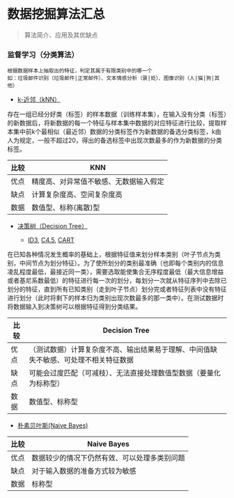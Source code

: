 # 数据挖掘算法汇总

> 算法简介、应用及其优缺点

### 监督学习（分类算法）
```
根据数据样本上抽取出的特征，判定其属于有限类别中的哪一个
如：垃圾邮件识别（垃圾邮件|正常邮件）、文本情感分析（褒|贬）、图像识别（人|猫|狗|其他）
```
- [k-近邻（kNN）]()

存在一组已经分好类（标签）的样本数据（训练样本集），在输入没有分类（标签）的新数据后，将新数据的每一个特征与样本集中数据的对应特征进行比较，提取样本集中前k个最相似（最近邻）数据的分类标签作为新数据的备选分类标签，k由人为规定，一般不超过20，得出的备选标签中出现次数最多的作为新数据的分类标签。
	
比较 | KNN 
---- | -------------	
优点 | 精度高、对异常值不敏感、无数据输入假定
缺点 | 计算复杂度高、空间复杂度高
数据 | 数值型、标称(离散)型

- [决策树（Decision Tree）]()

	-	[ID3](), [C4.5](), [CART]()
	
在已知各种情况发生概率的基础上，根据特征值来划分样本类别（叶子节点为类别，中间节点为划分特征）。为了使所划分的类别最准确（也即每个类别内的信息凌乱程度最低，最接近同一类），需要选取能使集合无序程度最低（最大信息增益或者基尼系数最低）的特征进行每一次的划分，每划分一次就从特征序列中去除已划分的特征，直到所有已知类别（走到叶子节点）划分完或者特征列表中没有特征进行划分（此时将剩下的样本归为类别出现次数最多的那一类中）。在测试数据时将数据输入到决策树可以根据特征得到分类结果。

比较 | Decision Tree 
---- | -------------
优点 | （测试数据）计算复杂度不高、输出结果易于理解、中间值缺失不敏感、可处理不相关特征数据
缺点 | 可能会过度匹配（可减枝）、无法直接处理数值型数据（要量化为标称型）
数据 | 数值型、标称型

	
- [朴素贝叶斯(Naive Bayes)]()



比较 |  Naive Bayes
---- | -------------
优点 | 数据较少的情况下仍然有效、可以处理多类别问题
缺点 | 对于输入数据的准备方式较为敏感
数据 | 标称型
